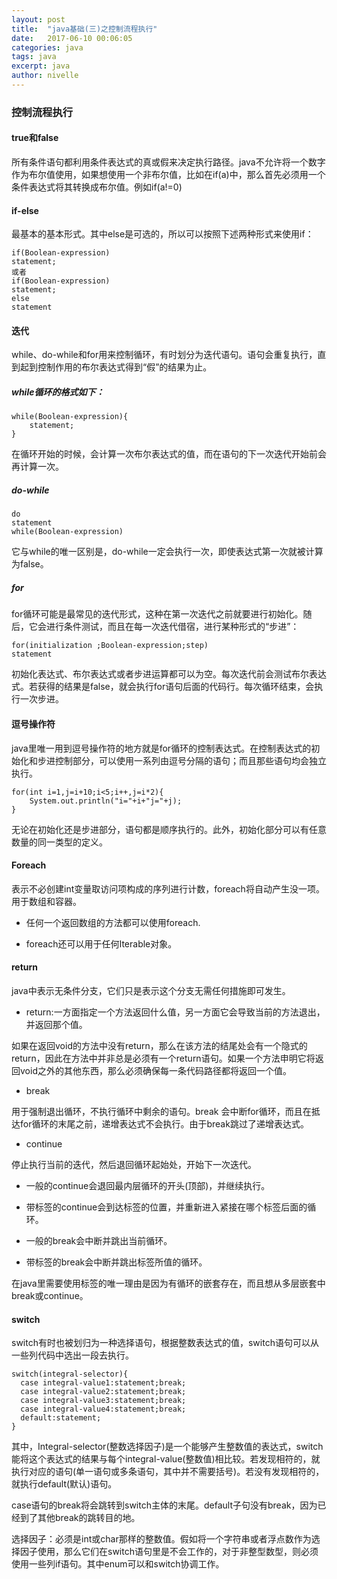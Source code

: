 ```yaml
---
layout: post
title:  "java基础(三)之控制流程执行"
date:   2017-06-10 00:06:05
categories: java
tags: java
excerpt: java
author: nivelle
---
```


### 控制流程执行

#### true和false

所有条件语句都利用条件表达式的真或假来决定执行路径。java不允许将一个数字作为布尔值使用，如果想使用一个非布尔值，比如在if(a)中，那么首先必须用一个条件表达式将其转换成布尔值。例如if(a!=0)

#### if-else

最基本的基本形式。其中else是可选的，所以可以按照下述两种形式来使用if：

```
if(Boolean-expression)
statement;
或者
if(Boolean-expression)
statement;
else
statement
```
#### 迭代

while、do-while和for用来控制循环，有时划分为迭代语句。语句会重复执行，直到起到控制作用的布尔表达式得到“假”的结果为止。

#####  while循环的格式如下：
```
while(Boolean-expression){
    statement;
}

```
在循环开始的时候，会计算一次布尔表达式的值，而在语句的下一次迭代开始前会再计算一次。

##### do-while
```
do
statement
while(Boolean-expression)

```
它与while的唯一区别是，do-while一定会执行一次，即使表达式第一次就被计算为false。

##### for

for循环可能是最常见的迭代形式，这种在第一次迭代之前就要进行初始化。随后，它会进行条件测试，而且在每一次迭代借宿，进行某种形式的“步进”：

```
for(initialization ;Boolean-expression;step)
statement

```
初始化表达式、布尔表达式或者步进运算都可以为空。每次迭代前会测试布尔表达式。若获得的结果是false，就会执行for语句后面的代码行。每次循环结束，会执行一次步进。

#### 逗号操作符

java里唯一用到逗号操作符的地方就是for循环的控制表达式。在控制表达式的初始化和步进控制部分，可以使用一系列由逗号分隔的语句；而且那些语句均会独立执行。

```
for(int i=1,j=i+10;i<5;i++,j=i*2){
    System.out.println("i="+i+"j="+j);
}

```
无论在初始化还是步进部分，语句都是顺序执行的。此外，初始化部分可以有任意数量的同一类型的定义。

#### Foreach

表示不必创建int变量取访问项构成的序列进行计数，foreach将自动产生没一项。用于数组和容器。

- 任何一个返回数组的方法都可以使用foreach.

- foreach还可以用于任何Iterable对象。

#### return 

java中表示无条件分支，它们只是表示这个分支无需任何措施即可发生。

- return:一方面指定一个方法返回什么值，另一方面它会导致当前的方法退出，并返回那个值。

如果在返回void的方法中没有return，那么在该方法的结尾处会有一个隐式的return，因此在方法中并非总是必须有一个return语句。如果一个方法申明它将返回void之外的其他东西，那么必须确保每一条代码路径都将返回一个值。

- break

用于强制退出循环，不执行循环中剩余的语句。break 会中断for循环，而且在抵达for循环的末尾之前，递增表达式不会执行。由于break跳过了递增表达式。

- continue

停止执行当前的迭代，然后退回循环起始处，开始下一次迭代。

- 一般的continue会退回最内层循环的开头(顶部)，并继续执行。

- 带标签的continue会到达标签的位置，并重新进入紧接在哪个标签后面的循环。

- 一般的break会中断并跳出当前循环。

- 带标签的break会中断并跳出标签所值的循环。

在java里需要使用标签的唯一理由是因为有循环的嵌套存在，而且想从多层嵌套中break或continue。

#### switch

switch有时也被划归为一种选择语句，根据整数表达式的值，switch语句可以从一些列代码中选出一段去执行。

```
switch(integral-selector){
  case integral-value1:statement;break;
  case integral-value2:statement;break;
  case integral-value3:statement;break;
  case integral-value4:statement;break;
  default:statement;
}

```
其中，Integral-selector(整数选择因子)是一个能够产生整数值的表达式，switch能将这个表达式的结果与每个integral-value(整数值)相比较。若发现相符的，就执行对应的语句(单一语句或多条语句，其中并不需要括号)。若没有发现相符的，就执行default(默认)语句。

case语句的break将会跳转到switch主体的末尾。default子句没有break，因为已经到了其他break的跳转目的地。

选择因子：必须是int或char那样的整数值。假如将一个字符串或者浮点数作为选择因子使用，那么它们在switch语句里是不会工作的，对于非整型数型，则必须使用一些列if语句。其中enum可以和switch协调工作。
